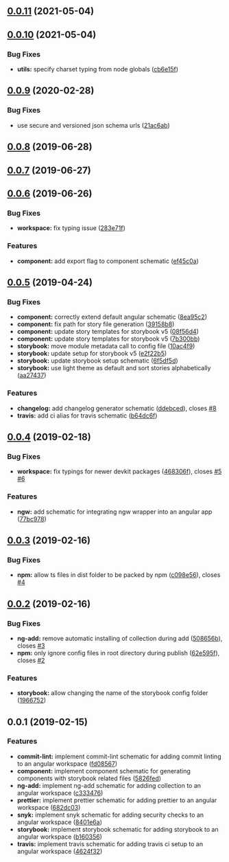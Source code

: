 ## [0.0.11](https://github.com/pascaliske/schematics/compare/v0.0.10...v0.0.11) (2021-05-04)



## [0.0.10](https://github.com/pascaliske/schematics/compare/v0.0.9...v0.0.10) (2021-05-04)


### Bug Fixes

* **utils:** specify charset typing from node globals ([cb6e15f](https://github.com/pascaliske/schematics/commit/cb6e15fef21bc2ae242998dccd5221395c43e193))



## [0.0.9](https://github.com/pascaliske/schematics/compare/v0.0.8...v0.0.9) (2020-02-28)


### Bug Fixes

* use secure and versioned json schema urls ([21ac6ab](https://github.com/pascaliske/schematics/commit/21ac6ab08a26db552eb6a2a143b2d159066db818))



## [0.0.8](https://github.com/pascaliske/schematics/compare/v0.0.7...v0.0.8) (2019-06-28)



## [0.0.7](https://github.com/pascaliske/schematics/compare/v0.0.6...v0.0.7) (2019-06-27)



## [0.0.6](https://github.com/pascaliske/schematics/compare/v0.0.5...v0.0.6) (2019-06-26)


### Bug Fixes

* **workspace:** fix typing issue ([283e71f](https://github.com/pascaliske/schematics/commit/283e71f))


### Features

* **component:** add export flag to component schematic ([ef45c0a](https://github.com/pascaliske/schematics/commit/ef45c0a))



## [0.0.5](https://github.com/pascaliske/schematics/compare/v0.0.4...v0.0.5) (2019-04-24)


### Bug Fixes

* **component:** correctly extend default angular schematic ([8ea95c2](https://github.com/pascaliske/schematics/commit/8ea95c2))
* **component:** fix path for story file generation ([39158b8](https://github.com/pascaliske/schematics/commit/39158b8))
* **component:** update story templates for storybook v5 ([08f56d4](https://github.com/pascaliske/schematics/commit/08f56d4))
* **component:** update story templates for storybook v5 ([7b300bb](https://github.com/pascaliske/schematics/commit/7b300bb))
* **storybook:** move module metadata call to config file ([10ac4f9](https://github.com/pascaliske/schematics/commit/10ac4f9))
* **storybook:** update setup for storybook v5 ([e2f22b5](https://github.com/pascaliske/schematics/commit/e2f22b5))
* **storybook:** update storybook setup schematic ([6f5df5d](https://github.com/pascaliske/schematics/commit/6f5df5d))
* **storybook:** use light theme as default and sort stories alphabetically ([aa27437](https://github.com/pascaliske/schematics/commit/aa27437))


### Features

* **changelog:** add changelog generator schematic ([ddebced](https://github.com/pascaliske/schematics/commit/ddebced)), closes [#8](https://github.com/pascaliske/schematics/issues/8)
* **travis:** add ci alias for travis schematic ([b64dc6f](https://github.com/pascaliske/schematics/commit/b64dc6f))



## [0.0.4](https://github.com/pascaliske/schematics/compare/v0.0.3...v0.0.4) (2019-02-18)


### Bug Fixes

* **workspace:** fix typings for newer devkit packages ([468306f](https://github.com/pascaliske/schematics/commit/468306f)), closes [#5](https://github.com/pascaliske/schematics/issues/5) [#6](https://github.com/pascaliske/schematics/issues/6)


### Features

* **ngw:** add schematic for integrating ngw wrapper into an angular app ([77bc978](https://github.com/pascaliske/schematics/commit/77bc978))



## [0.0.3](https://github.com/pascaliske/schematics/compare/v0.0.2...v0.0.3) (2019-02-16)


### Bug Fixes

* **npm:** allow ts files in dist folder to be packed by npm ([c098e56](https://github.com/pascaliske/schematics/commit/c098e56)), closes [#4](https://github.com/pascaliske/schematics/issues/4)



## [0.0.2](https://github.com/pascaliske/schematics/compare/v0.0.1...v0.0.2) (2019-02-16)


### Bug Fixes

* **ng-add:** remove automatic installing of collection during add ([508656b](https://github.com/pascaliske/schematics/commit/508656b)), closes [#3](https://github.com/pascaliske/schematics/issues/3)
* **npm:** only ignore config files in root directory during publish ([62e595f](https://github.com/pascaliske/schematics/commit/62e595f)), closes [#2](https://github.com/pascaliske/schematics/issues/2)


### Features

* **storybook:** allow changing the name of the storybook config folder ([1966752](https://github.com/pascaliske/schematics/commit/1966752))



## 0.0.1 (2019-02-15)


### Features

* **commit-lint:** implement commit-lint schematic for adding commit linting to an angular workspace ([fd08567](https://github.com/pascaliske/schematics/commit/fd08567))
* **component:** implement component schematic for generating components with storybook related files ([5826fed](https://github.com/pascaliske/schematics/commit/5826fed))
* **ng-add:** implement ng-add schematic for adding collection to an angular workspace ([c333476](https://github.com/pascaliske/schematics/commit/c333476))
* **prettier:** implement prettier schematic for adding prettier to an angular workspace ([682dc03](https://github.com/pascaliske/schematics/commit/682dc03))
* **snyk:** implement snyk schematic for adding security checks to an angular workspace ([8401e6a](https://github.com/pascaliske/schematics/commit/8401e6a))
* **storybook:** implement storybook schematic for adding storybook to an angular workspace ([b160356](https://github.com/pascaliske/schematics/commit/b160356))
* **travis:** implement travis schematic for adding travis ci setup to an angular workspace ([4624f32](https://github.com/pascaliske/schematics/commit/4624f32))





